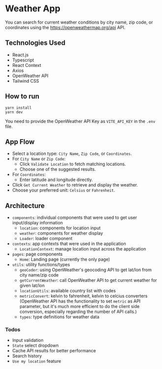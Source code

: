 # Weather App

You can search for current weather conditions by city name, zip code, or coordinates using the https://openweathermap.org/api API.

## Technologies Used

- React.js
- Typescript
- React Context
- Axios
- OpenWeather API
- Tailwind CSS

## How to run

```
yarn install
yarn dev
```

You need to provide the OpenWeather API Key as `VITE_API_KEY` in the `.env` file.

## App Flow

- Select a location type: `City Name`, `Zip Code`, or `Coordinates`.
- For `City Name` or `Zip Code`:
  - Click `Validate Location` to fetch matching locations.
  - Choose one of the suggested results.
- For `Coordinates`:
  - Enter latitude and longitude directly.
- Click `Get Current Weather` to retrieve and display the weather.
- Choose your preferred unit: `Celsius` or `Fahrenheit`.

## Architecture

- `components`: individual components that were used to get user input/display information
  - `location`: components for location input
  - `weather`: components for weather display
  - `Loader`: loader component
- `contexts`: app contexts that were used in the application
  - `LocationContext`: manage location input across the application
- `pages`: page components
  - `Home`: Landing page (currently the only page)
- `utils`: utility functions/types
  - `geoCoder`: using OpenWeather's geocoding API to get lat/lon from city name/zip code
  - `getCurrentWeather`: call OpenWeather API to get current weather for given lat/lon
  - `locationUtils`: available country list with codes
  - `metricConvert`: kelvin to fahrenheit, kelvin to celcius converters (OpenWeather API has the functionality to set `metric` as API parameter, but it's much more efficient to do the client side conversion, especially regarding the number of API calls.)
  - `types`: type definitions for weather data

### Todos

- Input validation
- `State` select dropdown
- Cache API results for better performance
- Search history
- `Use my location` feature
